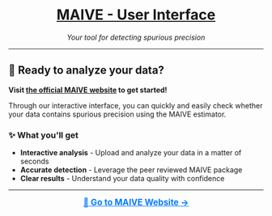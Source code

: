 <div align="center">
    <h1>
        <a href="https://spuriousprecision.com">
        MAIVE - User Interface
        </a>
    </h1>
    <p><em>Your tool for detecting spurious precision</em></p>
</div>

---

## 🚀 Ready to analyze your data?

**Visit [the official MAIVE website](https://spuriousprecision.com) to get started!**

Through our interactive interface, you can quickly and easily check whether your data contains spurious precision using the MAIVE estimator.

### ✨ What you'll get

- **Interactive analysis** - Upload and analyze your data in a matter of seconds
- **Accurate detection** - Leverage the peer reviewed MAIVE package
- **Clear results** - Understand your data quality with confidence

---

<div align="center">
    <a href="https://spuriousprecision.com" style="font-size: 1.2em; font-weight: bold; color: #007bff;">
    🔗 Go to MAIVE Website →
    </a>
</div>

